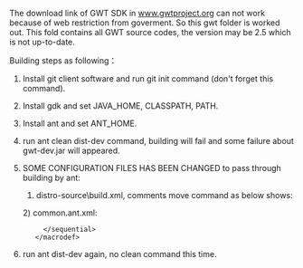 The download link of GWT SDK in www.gwtproject.org can not work because of web restriction from goverment.
So this gwt folder is worked out. This fold contains all GWT source codes, the version may be 2.5 which is not up-to-date.

Building steps as following：
1. Install git client software and run git init command (don't forget this command).
2. Install gdk and set JAVA_HOME, CLASSPATH, PATH.
3. Install ant and set ANT_HOME.
4. run ant clean dist-dev command, building will fail and some failure about gwt-dev.jar will appeared.
5. SOME CONFIGURATION FILES HAS BEEN CHANGED to pass through building by ant:
    1) distro-source\build.xml, comments move command as below shows:
    <p>
      <target name="merge_codeserver">
        <echo message="Merge gwt-dev.jar and gwt-codeserver.jar" />
        <gwt.jar destfile="${gwt.build.out}/gwt-dev-merged.jar">
          <zipfileset src="${gwt.build.lib}/gwt-dev.jar"/>
          <zipfileset src="${gwt.build.lib}/gwt-codeserver.jar"/>
        </gwt.jar>
        <echo message="Overwriting gwt-dev.jar with merged gwt-dev.jar" />
        <!--move file="${gwt.build.out}/gwt-dev-merged.jar" tofile="${gwt.build.lib}/gwt-dev.jar"/-->
      </target>
    </p>
    2) common.ant.xml:
         <macrodef name="gwt.jar">
            <attribute name="destfile" default="${project.lib}"/>
            <attribute name="duplicate" default="fail"/>
            <attribute name="update" default="true"/>
            <element name="jarcontents" implicit="true"/>
            <sequential>
              <!--jar destfile="@{destfile}" duplicate="@{duplicate}" filesonly="false"
                  index="true" update="@{update}">
                <jarcontents/>
              </jar-->
              <jar destfile="@{destfile}" filesonly="false"
                  index="true" update="@{update}">
                <jarcontents/>
              </jar>

            </sequential>
          </macrodef>
6. run ant dist-dev again, no clean command this time.
